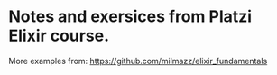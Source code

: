 # Notes and exersices from Platzi Elixir course.

More examples from: https://github.com/milmazz/elixir_fundamentals
